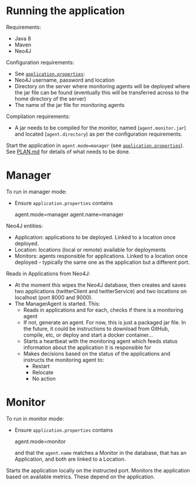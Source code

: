 # Running the application

Requirements:
- Java 8
- Maven
- Neo4J

Configuration requirements:
- See [`application.properties`](https://github.com/katharinebeaumont/manager-monitor/blob/master/src/main/resources/application.properties):
 - Neo4J username, password and location
 - Directory on the server where monitoring agents will be deployed where the jar file can be found
 (eventually this will be transferred across to the home directory of the server)
 - The name of the jar file for monitoring agents

Compilation requirements:
- A jar needs to be compiled for the monitor, named (`agent.monitor.jar`) and located (`agent.directory`) as per the configuration requirements.

Start the application in `agent.mode=manager` (see [`application.properties`](https://github.com/katharinebeaumont/manager-monitor/blob/master/src/main/resources/application.properties)).
See [PLAN.md](https://github.com/katharinebeaumont/manager-monitor/blob/master/PLAN.md) for details of what needs to be done.

# Manager

To run in manager mode:
- Ensure `application.properties` contains

    agent.mode=manager
    agent.name=manager

Neo4J entities:
- Application: applications to be deployed. Linked to a location once deployed.
- Location: locations (local or remote) available for deployments
- Monitors: agents responsible for applications. Linked to a location once deployed - typically the same one as the application but a different port. 

Reads in Applications from Neo4J:
 - At the moment this wipes the Neo4J database, then creates and saves two applications (twitterClient and twitterService) and two locations on localhost (port 8000 and 9000).
 - The ManagerAgent is started. This:
    - Reads in applications and for each, checks if there is a monitoring agent
    - If not, generate an agent. For now, this is just a packaged jar file. In the future, it could be instructions to download from GitHub, compile, etc, or deploy and start a docker container…
    - Starts a heartbeat with the monitoring agent which feeds status information about the application it is responsible for
    - Makes decisions based on the status of the applications and instructs the monitoring agent to:
    	- Restart
    	- Relocate
    	- No action

# Monitor

To run in monitor mode:
- Ensure `application.properties` contains

    agent.mode=monitor
    
  and that the `agent.name` matches a Monitor in the database, that has an Application, and both are linked to a Location.
  
Starts the application locally on the instructed port.
Monitors the application based on available metrics. These depend on the application.
